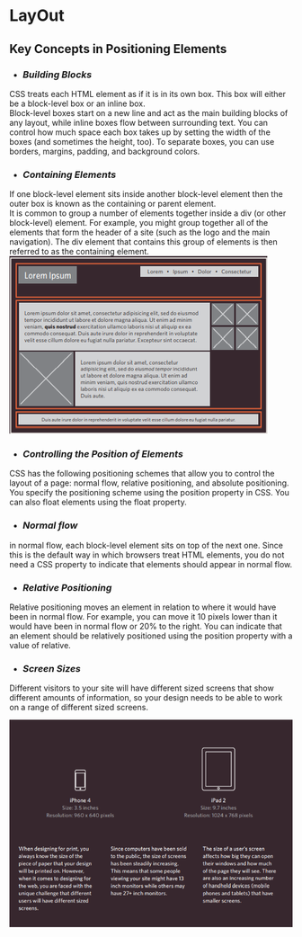 # **LayOut**
## **Key Concepts in Positioning Elements**
- ### ***Building Blocks***
CSS treats each HTML element as if it is in its 
own box. This box will either be a block-level
box or an inline box.  
Block-level boxes start on a new line and act as the main building blocks 
of any layout, while inline boxes flow between surrounding text. You can 
control how much space each box takes up by setting the width of the 
boxes (and sometimes the height, too). To separate boxes, you can use 
borders, margins, padding, and background colors. 
- ### ***Containing Elements***
If one block-level element sits inside another 
block-level element then the outer box is 
known as the containing or parent element.  
It is common to group a number of elements together inside a div
(or other block-level) element. For example, you might group together 
all of the elements that form the header of a site (such as the logo and 
the main navigation). The div element that contains this group of 
elements is then referred to as the containing element.
![containingElements](pic/ContainingElements.png)
- ### ***Controlling the Position of Elements***
CSS has the following positioning schemes that allow you to control 
the layout of a page: normal flow, relative positioning, and absolute 
positioning. You specify the positioning scheme using the position
property in CSS. You can also float elements using the float property.  
- ### ***Normal flow***
in normal flow, each block-level 
element sits on top of the next 
one. Since this is the default 
way in which browsers treat 
HTML elements, you do not 
need a CSS property to indicate 
that elements should appear 
in normal flow.
- ### ***Relative Positioning***
Relative positioning moves an 
element in relation to where it 
would have been in normal flow.
For example, you can move it 10 
pixels lower than it would have 
been in normal flow or 20% to 
the right.
You can indicate that an element 
should be relatively positioned 
using the position property 
with a value of relative.

- ### ***Screen Sizes***
Different visitors to your site will have different sized screens that show 
different amounts of information, so your design needs to be able to 
work on a range of different sized screens.

![ScreenSize](pic/screen.png)
